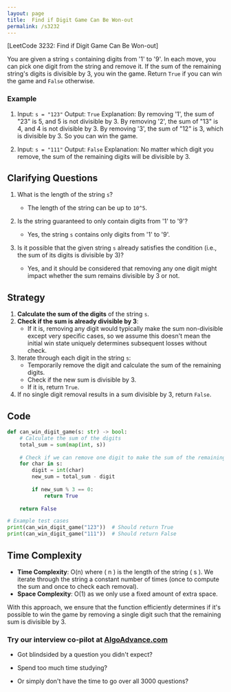 ```yaml
---
layout: page
title:  Find if Digit Game Can Be Won-out
permalink: /s3232
---
```


[LeetCode 3232: Find if Digit Game Can Be Won-out]

You are given a string `s` containing digits from '1' to '9'. In each move, you can pick one digit from the string and remove it. If the sum of the remaining string's digits is divisible by 3, you win the game. Return `True` if you can win the game and `False` otherwise.

### Example

1. Input: `s = "123"`
   Output: `True`
   Explanation: By removing '1', the sum of "23" is 5, and 5 is not divisible by 3. By removing '2', the sum of "13" is 4, and 4 is not divisible by 3. By removing '3', the sum of "12" is 3, which is divisible by 3. So you can win the game.

2. Input: `s = "111"`
   Output: `False`
   Explanation: No matter which digit you remove, the sum of the remaining digits will be divisible by 3.


## Clarifying Questions

1. What is the length of the string `s`?
   - The length of the string can be up to `10^5`.

2. Is the string guaranteed to only contain digits from '1' to '9'?
   - Yes, the string `s` contains only digits from '1' to '9'.

3. Is it possible that the given string `s` already satisfies the condition (i.e., the sum of its digits is divisible by 3)?
   - Yes, and it should be considered that removing any one digit might impact whether the sum remains divisible by 3 or not.

## Strategy

1. **Calculate the sum of the digits** of the string `s`.
2. **Check if the sum is already divisible by 3**:
   - If it is, removing any digit would typically make the sum non-divisible except very specific cases, so we assume this doesn't mean the initial win state uniquely determines subsequent losses without check.
3. Iterate through each digit in the string `s`:
   - Temporarily remove the digit and calculate the sum of the remaining digits.
   - Check if the new sum is divisible by 3.
   - If it is, return `True`.
4. If no single digit removal results in a sum divisible by 3, return `False`.

## Code

```python
def can_win_digit_game(s: str) -> bool:
    # Calculate the sum of the digits
    total_sum = sum(map(int, s))
    
    # Check if we can remove one digit to make the sum of the remaining digits divisible by 3
    for char in s:
        digit = int(char)
        new_sum = total_sum - digit
        
        if new_sum % 3 == 0:
            return True
    
    return False

# Example test cases
print(can_win_digit_game("123"))  # Should return True
print(can_win_digit_game("111"))  # Should return False
```

## Time Complexity

- **Time Complexity**: O(n) where \( n \) is the length of the string \( s \). We iterate through the string a constant number of times (once to compute the sum and once to check each removal).
- **Space Complexity**: O(1) as we only use a fixed amount of extra space.

With this approach, we ensure that the function efficiently determines if it's possible to win the game by removing a single digit such that the remaining sum is divisible by 3.


### Try our interview co-pilot at [AlgoAdvance.com](https://algoAdvance.com)

- Got blindsided by a question you didn't expect?

- Spend too much time studying?

- Or simply don't have the time to go over all 3000 questions?

